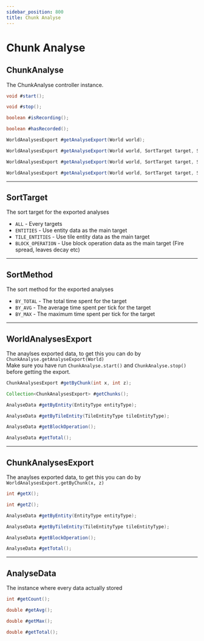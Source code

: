 ```yaml
---
sidebar_position: 800
title: Chunk Analyse
---
```


# Chunk Analyse

## ChunkAnalyse

The ChunkAnalyse controller instance.

```java
void #start();

void #stop();

boolean #isRecording();

boolean #hasRecorded();

WorldAnalysesExport #getAnalyseExport(World world);

WorldAnalysesExport #getAnalyseExport(World world, SortTarget target, SortMethod method);

WorldAnalysesExport #getAnalyseExport(World world, SortTarget target, SortMethod method, EntityType entityType);

WorldAnalysesExport #getAnalyseExport(World world, SortTarget target, SortMethod method, TileEntityType tileEntityType)
```

---

## SortTarget

The sort target for the exported analyses

- `ALL` - Every targets
- `ENTITIES` - Use entity data as the main target
- `TILE_ENTITIES` - Use tile entity data as the main target
- `BLOCK_OPERATION` - Use block operation data as the main target (Fire spread, leaves decay etc)

---

## SortMethod

The sort method for the exported analyses

- `BY_TOTAL` - The total time spent for the target
- `BY_AVG` - The average time spent per tick for the target
- `BY_MAX` - The maximum time spent per tick for the target

---

## WorldAnalysesExport

The anaylses exported data, to get this you can do by `ChunkAnalyse.getAnalyseExport(World)`  
Make sure you have run `ChunkAnalyse.start()` and `ChunkAnalyse.stop()` before getting the export.

```java
ChunkAnalysesExport #getByChunk(int x, int z);

Collection<ChunkAnalysesExport> #getChunks();

AnalyseData #getByEntity(EntityType entityType);

AnalyseData #getByTileEntity(TileEntityType tileEntityType);

AnalyseData #getBlockOperation();

AnalyseData #getTotal();
```

---

## ChunkAnalysesExport

The anaylses exported data, to get this you can do by `WorldAnalysesExport.getByChunk(x, z)`

```java
int #getX();

int #getZ();

AnalyseData #getByEntity(EntityType entityType);

AnalyseData #getByTileEntity(TileEntityType tileEntityType);

AnalyseData #getBlockOperation();

AnalyseData #getTotal();
```

---

## AnalyseData

The instance where every data actually stored

```java
int #getCount();

double #getAvg();

double #getMax();

double #getTotal();
```
